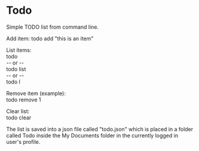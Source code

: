 # Todo

Simple TODO list from command line.  
  
Add item:
todo add "this is an item"  
  
List items:  
todo  
-- or --  
todo list  
-- or --  
todo l  
  
Remove item (example):  
todo remove 1  
  
Clear list:  
todo clear  
  
The list is saved into a json file called "todo.json" which is placed in a folder called Todo inside the My Documents folder in the currently logged in user's profile.
